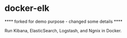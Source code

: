 docker-elk
=============

**** forked for demo purpose - changed some details ****

Run Kibana, ElasticSearch, Logstash, and Ngnix in Docker.
